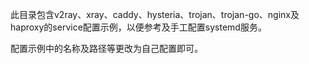 此目录包含v2ray、xray、caddy、hysteria、trojan、trojan-go、nginx及haproxy的service配置示例，以便参考及手工配置systemd服务。

配置示例中的名称及路径等更改为自己配置即可。
